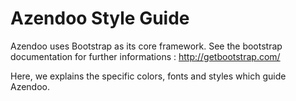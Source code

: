 # Azendoo Style Guide

Azendoo uses Bootstrap as its core framework.
See the bootstrap documentation for further informations :
<a href="http://getbootstrap.com/">http://getbootstrap.com/</a>

Here, we explains the specific colors, fonts and styles which guide Azendoo.
